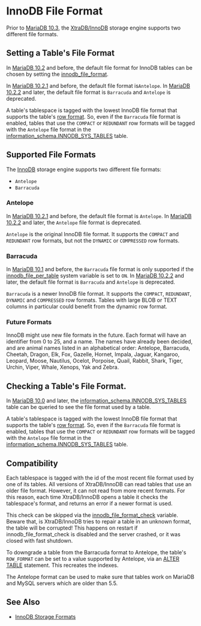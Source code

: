 # InnoDB File Format

Prior to [MariaDB 10.3](/kb/en/what-is-mariadb-103/), the [XtraDB/InnoDB](/columns-storage-engines-and-plugins/storage-engines/innodb/) storage engine supports two different file formats.

## Setting a Table's File Format

In [MariaDB 10.2](/kb/en/what-is-mariadb-102/) and before, the default file format for InnoDB tables can be chosen by setting the [innodb_file_format](/kb/en/xtradbinnodb-server-system-variables/#innodb_file_format).

In [MariaDB 10.2.1](/kb/en/mariadb-1021-release-notes/) and before, the default file format is`Antelope`. In [MariaDB 10.2.2](/kb/en/mariadb-1022-release-notes/) and later, the default file format is `Barracuda` and `Antelope` is deprecated.

A table's tablespace is tagged with the lowest InnoDB file format that supports the table's [row format](/kb/en/xtradbinnodb-storage-formats/). So, even if the `Barracuda` file format is enabled, tables that use the `COMPACT` or `REDUNDANT` row formats will be tagged with the `Antelope` file format in the [information_schema.INNODB_SYS_TABLES](/kb/en/information-schema-innodb_sys_tables-table/) table.

## Supported File Formats

The [InnoDB](/columns-storage-engines-and-plugins/storage-engines/innodb/) storage engine supports two different file formats:

- `Antelope`
- `Barracuda`

### Antelope

In [MariaDB 10.2.1](/kb/en/mariadb-1021-release-notes/) and before, the default file format is `Antelope`. In [MariaDB 10.2.2](/kb/en/mariadb-1022-release-notes/) and later, the `Antelope` file format is deprecated.

`Antelope` is the original InnoDB file format. It supports the `COMPACT` and `REDUNDANT` row formats, but not the `DYNAMIC` or `COMPRESSED` row formats.

### Barracuda

In [MariaDB 10.1](/kb/en/what-is-mariadb-101/) and before, the `Barracuda` file format is only supported if the [innodb_file_per_table](/kb/en/xtradbinnodb-server-system-variables/#innodb_file_per_table) system variable is set to `ON`. In [MariaDB 10.2.2](/kb/en/mariadb-1022-release-notes/) and later, the default file format is `Barracuda` and `Antelope` is deprecated.

`Barracuda` is a newer InnoDB file format. It supports the `COMPACT`, `REDUNDANT`, `DYNAMIC` and `COMPRESSED` row formats. Tables with large BLOB or TEXT columns in particular could benefit from the dynamic row format.

### Future Formats

InnoDB might use new file formats in the future. Each format will have an identifier from 0 to 25, and a name. The names have already been decided, and are animal names listed in an alphabetical order: Antelope, Barracuda, Cheetah, Dragon, Elk, Fox, Gazelle, Hornet, Impala, Jaguar, Kangaroo, Leopard, Moose, Nautilus, Ocelot, Porpoise, Quail, Rabbit, Shark, Tiger, Urchin, Viper, Whale, Xenops, Yak and Zebra.

## Checking a Table's File Format.

In [MariaDB 10.0](/kb/en/what-is-mariadb-100/) and later, the [information_schema.INNODB_SYS_TABLES](/kb/en/information-schema-innodb_sys_tables-table/) table can be queried to see the file format used by a table.

A table's tablespace is tagged with the lowest InnoDB file format that supports the table's [row format](/kb/en/xtradbinnodb-storage-formats/). So, even if the `Barracuda` file format is enabled, tables that use the `COMPACT` or `REDUNDANT` row formats will be tagged with the `Antelope` file format in the [information_schema.INNODB_SYS_TABLES](/kb/en/information-schema-innodb_sys_tables-table/) table.

## Compatibility

Each tablespace is tagged with the id of the most recent file format used by one of its tables. All versions of XtraDB/InnoDB can read tables that use an older file format. However, it can not read from more recent formats. For this reason, each time XtraDB/InnoDB opens a table it checks the tablespace's format, and returns an error if a newer format is used.

This check can be skipped via the [innodb_file_format_check](/kb/en/xtradbinnodb-server-system-variables/#innodb_file_format_check) variable. Beware that, is XtraDB/InnoDB tries to repair a table in an unknown format, the table will be corrupted! This happens on restart if innodb_file_format_check is disabled and the server crashed, or it was closed with fast shutdown.

To downgrade a table from the Barracuda format to Antelope, the table's `ROW_FORMAT` can be set to a value supported by Antelope, via an [ALTER TABLE](/sql-statements-structure/sql-statements/data-definition/alter/alter-table/) statement. This recreates the indexes.

The Antelope format can be used to make sure that tables work on MariaDB and MySQL servers which are older than 5.5.

## See Also

- [InnoDB Storage Formats](/kb/en/innodb-storage-formats/)